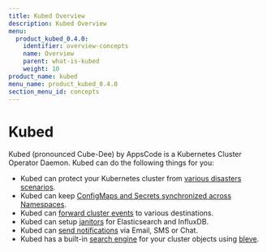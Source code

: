```yaml
---
title: Kubed Overview
description: Kubed Overview
menu:
  product_kubed_0.4.0:
    identifier: overview-concepts
    name: Overview
    parent: what-is-kubed
    weight: 10
product_name: kubed
menu_name: product_kubed_0.4.0
section_menu_id: concepts
---
```


# Kubed

Kubed (pronounced Cube-Dee) by AppsCode is a Kubernetes Cluster Operator Daemon. Kubed can do the following things for you:

 - Kubed can protect your Kubernetes cluster from [various disasters scenarios](/products/kubed/0.4.0/guides/disaster-recovery/).
 - Kubed can keep [ConfigMaps and Secrets synchronized across Namespaces](/products/kubed/0.4.0/guides/config-syncer/).
 - Kubed can [forward cluster events](/products/kubed/0.4.0/guides/cluster-events/) to various destinations.
 - Kubed can setup [janitors](/products/kubed/0.4.0/guides/janitors) for Elasticsearch and InfluxDB.
 - Kubed can [send notifications](/products/kubed/0.4.0/guides/cluster-events/notifiers) via Email, SMS or Chat.
 - Kubed has a built-in [search engine](/products/kubed/0.4.0/guides/apiserver) for your cluster objects using [bleve](https://github.com/blevesearch/bleve).
